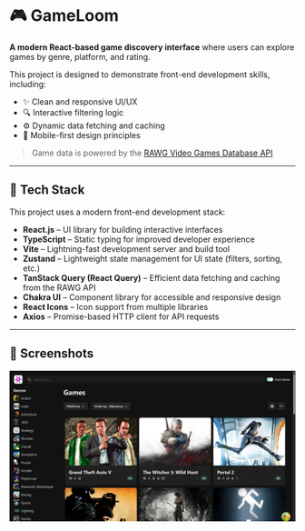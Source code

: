 # 🎮 GameLoom

**A modern React-based game discovery interface** where users can explore games by genre, platform, and rating.

This project is designed to demonstrate front-end development skills, including:

- ✨ Clean and responsive UI/UX
- 🔍 Interactive filtering logic
- ⚙️ Dynamic data fetching and caching
- 📱 Mobile-first design principles

> Game data is powered by the [RAWG Video Games Database API](https://rawg.io/apidocs)

---

## 🚀 Tech Stack

This project uses a modern front-end development stack:

- **React.js** – UI library for building interactive interfaces  
- **TypeScript** – Static typing for improved developer experience  
- **Vite** – Lightning-fast development server and build tool  
- **Zustand** – Lightweight state management for UI state (filters, sorting, etc.)  
- **TanStack Query (React Query)** – Efficient data fetching and caching from the RAWG API  
- **Chakra UI** – Component library for accessible and responsive design  
- **React Icons** – Icon support from multiple libraries  
- **Axios** – Promise-based HTTP client for API requests  
---

## 📸 Screenshots
![GameLoom Screenshot](./screenshot.png)
